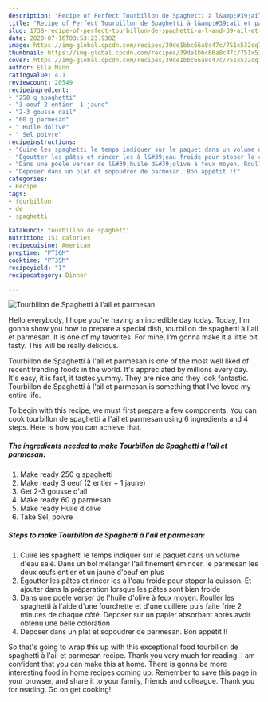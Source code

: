 ```yaml
---
description: "Recipe of Perfect Tourbillon de Spaghetti à l&amp;#39;ail et parmesan"
title: "Recipe of Perfect Tourbillon de Spaghetti à l&amp;#39;ail et parmesan"
slug: 1738-recipe-of-perfect-tourbillon-de-spaghetti-a-l-and-39-ail-et-parmesan
date: 2020-07-16T03:53:23.938Z
image: https://img-global.cpcdn.com/recipes/39de1bbc66a8c47c/751x532cq70/tourbillon-de-spaghetti-a-lail-et-parmesan-photo-principale-de-la-recette.jpg
thumbnail: https://img-global.cpcdn.com/recipes/39de1bbc66a8c47c/751x532cq70/tourbillon-de-spaghetti-a-lail-et-parmesan-photo-principale-de-la-recette.jpg
cover: https://img-global.cpcdn.com/recipes/39de1bbc66a8c47c/751x532cq70/tourbillon-de-spaghetti-a-lail-et-parmesan-photo-principale-de-la-recette.jpg
author: Ella Mann
ratingvalue: 4.1
reviewcount: 20549
recipeingredient:
- "250 g spaghetti"
- "3 oeuf 2 entier  1 jaune"
- "2-3 gousse dail"
- "60 g parmesan"
- " Huile dolive"
- " Sel poivre"
recipeinstructions:
- "Cuire les spaghetti le temps indiquer sur le paquet dans un volume d&#39;eau salé. Dans un bol mélanger l&#39;ail finement émincer, le parmesan les deux œufs entier et un jaune d&#39;oeuf en plus"
- "Égoutter les pâtes et rincer les à l&#39;eau froide pour stoper la cuisson. Et ajouter dans la préparation lorsque les pâtes sont bien froide"
- "Dans une poele verser de l&#39;huile d&#39;olive à feux moyen. Rouller les spaghetti à l&#39;aide d&#39;une fourchette et d&#39;une cuillère puis faite frire 2 minutes de chaque côté. Deposer sur un papier absorbant après avoir obtenu une belle coloration"
- "Deposer dans un plat et sopoudrer de parmesan. Bon appétit !!"
categories:
- Recipe
tags:
- tourbillon
- de
- spaghetti

katakunci: tourbillon de spaghetti 
nutrition: 151 calories
recipecuisine: American
preptime: "PT16M"
cooktime: "PT35M"
recipeyield: "1"
recipecategory: Dinner

---
```



![Tourbillon de Spaghetti à l&#39;ail et parmesan](https://img-global.cpcdn.com/recipes/39de1bbc66a8c47c/751x532cq70/tourbillon-de-spaghetti-a-lail-et-parmesan-photo-principale-de-la-recette.jpg)

Hello everybody, I hope you're having an incredible day today. Today, I'm gonna show you how to prepare a special dish, tourbillon de spaghetti à l&#39;ail et parmesan. It is one of my favorites. For mine, I'm gonna make it a little bit tasty. This will be really delicious.

Tourbillon de Spaghetti à l&#39;ail et parmesan is one of the most well liked of recent trending foods in the world. It's appreciated by millions every day. It's easy, it is fast, it tastes yummy. They are nice and they look fantastic. Tourbillon de Spaghetti à l&#39;ail et parmesan is something that I've loved my entire life.




To begin with this recipe, we must first prepare a few components. You can cook tourbillon de spaghetti à l&#39;ail et parmesan using 6 ingredients and 4 steps. Here is how you can achieve that.

<!--inarticleads1-->

##### The ingredients needed to make Tourbillon de Spaghetti à l&#39;ail et parmesan:

1. Make ready 250 g spaghetti
1. Make ready 3 oeuf (2 entier + 1 jaune)
1. Get 2-3 gousse d&#39;ail
1. Make ready 60 g parmesan
1. Make ready  Huile d&#39;olive
1. Take  Sel, poivre




<!--inarticleads2-->

##### Steps to make Tourbillon de Spaghetti à l&#39;ail et parmesan:

1. Cuire les spaghetti le temps indiquer sur le paquet dans un volume d&#39;eau salé. Dans un bol mélanger l&#39;ail finement émincer, le parmesan les deux œufs entier et un jaune d&#39;oeuf en plus
1. Égoutter les pâtes et rincer les à l&#39;eau froide pour stoper la cuisson. Et ajouter dans la préparation lorsque les pâtes sont bien froide
1. Dans une poele verser de l&#39;huile d&#39;olive à feux moyen. Rouller les spaghetti à l&#39;aide d&#39;une fourchette et d&#39;une cuillère puis faite frire 2 minutes de chaque côté. Deposer sur un papier absorbant après avoir obtenu une belle coloration
1. Deposer dans un plat et sopoudrer de parmesan. Bon appétit !!




So that's going to wrap this up with this exceptional food tourbillon de spaghetti à l&#39;ail et parmesan recipe. Thank you very much for reading. I am confident that you can make this at home. There is gonna be more interesting food in home recipes coming up. Remember to save this page in your browser, and share it to your family, friends and colleague. Thank you for reading. Go on get cooking!
